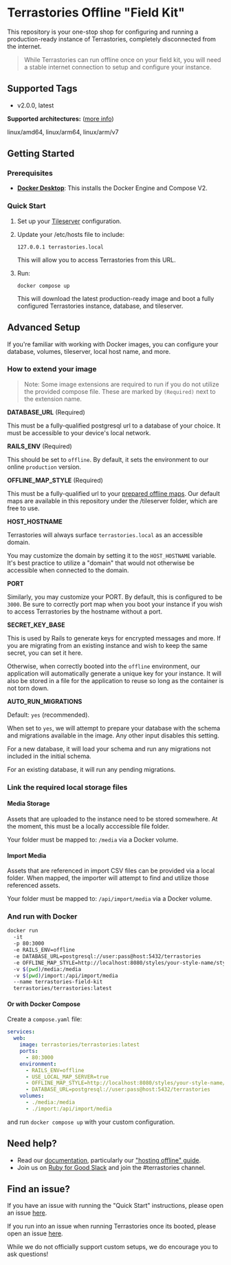 # Terrastories Offline "Field Kit"

This repository is your one-stop shop for configuring and running a production-ready instance of Terrastories, completely disconnected from the internet.

> While Terrastories can run offline once on your field kit, you will need a stable internet connection to setup and configure your instance.

## Supported Tags

- v2.0.0, latest

**Supported architectures:** ([more info](https://github.com/docker-library/official-images#architectures-other-than-amd64))

linux/amd64, linux/arm64, linux/arm/v7

## Getting Started

### Prerequisites

- [**Docker Desktop**](https://docs.docker.com/desktop/install/linux-install/): This installs the Docker Engine and Compose V2.

### Quick Start

1. Set up your [Tileserver](tileserver/README.md) configuration.
1. Update your /etc/hosts file to include:

   ```
   127.0.0.1 terrastories.local
   ```

   This will allow you to access Terrastories from this URL.
1. Run:

   `docker compose up`

   This will download the latest production-ready image and boot a fully configured Terrastories instance, database, and tileserver.

## Advanced Setup

If you're familiar with working with Docker images, you can configure your database, volumes, tileserver, local host name, and more.

### How to extend your image

> Note: Some image extensions are required to run if you do not utilize the provided compose file. These are marked by `(Required)` next to the extension name.

**DATABASE_URL** (Required)

This must be a fully-qualified postgresql url to a database of your choice. It must be accessible to your device's local network.

**RAILS_ENV** (Required)

This should be set to `offline`. By default, it sets the environment to our online `production` version.

**OFFLINE_MAP_STYLE** (Required)

This must be a fully-qualified url to your [prepared offline maps](https://docs.terrastories.app/setting-up-a-terrastories-server/preparing-offline-maps). Our default maps are available in this repository under the /tileserver folder, which are free to use.

**HOST_HOSTNAME**

Terrastories will always surface `terrastories.local` as an accessible domain.

You may customize the domain by setting it to the `HOST_HOSTNAME` variable. It's best practice to utilize a "domain" that would not otherwise be accessible when connected to the domain.

**PORT**

Similarly, you may customize your PORT. By default, this is configured to be `3000`. Be sure to correctly port map when you boot your instance if you wish to access Terrastories by the hostname without a port.

**SECRET_KEY_BASE**

This is used by Rails to generate keys for encrypted messages and more. If you are migrating from an existing instance and wish to keep the same secret, you can set it here.

Otherwise, when correctly booted into the `offline` environment, our application will automatically generate a unique key for your instance. It will also be stored in a file for the application to reuse so long as the container is not torn down.

**AUTO_RUN_MIGRATIONS**

Default: `yes` (recommended).

When set to `yes`, we will attempt to prepare your database with the schema and migrations available in the image. Any other input disables this setting.

For a new database, it will load your schema and run any migrations not included in the initial schema.

For an existing database, it will run any pending migrations.

### Link the required local storage files

#### Media Storage

Assets that are uploaded to the instance need to be stored somewhere. At the moment, this must be a locally acccessible file folder.

Your folder must be mapped to: `/media` via a Docker volume.

#### Import Media

Assets that are referenced in import CSV files can be provided via a local folder. When mapped, the importer will attempt to find and utilize those referenced assets.

Your folder must be mapped to: `/api/import/media` via a Docker volume.

### And run with Docker

```sh
docker run
  -it
  -p 80:3000
  -e RAILS_ENV=offline
  -e DATABASE_URL=postgresql://user:pass@host:5432/terrastories
  -e OFFLINE_MAP_STYLE=http://localhost:8080/styles/your-style-name/style.json
  -v $(pwd)/media:/media
  -v $(pwd)/import:/api/import/media
  --name terrastories-field-kit
  terrastories/terrastories:latest
```

#### Or with Docker Compose

Create a `compose.yaml` file:

```yaml
services:
  web:
    image: terrastories/terrastories:latest
    ports:
      - 80:3000
    environment:
      - RAILS_ENV=offline
      - USE_LOCAL_MAP_SERVER=true
      - OFFLINE_MAP_STYLE=http://localhost:8080/styles/your-style-name/style.json
      - DATABASE_URL=postgresql://user:pass@host:5432/terrastories
    volumes:
      - ./media:/media
      - ./import:/api/import/media
```

and run `docker compose up` with your custom configuration.

## Need help?

- Read our [documentation](https://docs.terrastories.app/), particularly our ["hosting offline" guide](https://docs.terrastories.app/setting-up-a-terrastories-server/hosting-environments/hosting-terrastories-offline-as-a-field-kit).
- Join us on [Ruby for Good Slack](https://rubyforgood.org/join-us) and join the #terrastories channel.

## Find an issue?

If you have an issue with running the "Quick Start" instructions, please open an issue [here](https://github.com/Terrastories/offline-field-kit/issues).

If you run into an issue when running Terrastories once its booted, please open an issue [here](https://github.com/Terrastories/terrastories/issues).

While we do not officially support custom setups, we do encourage you to ask questions!